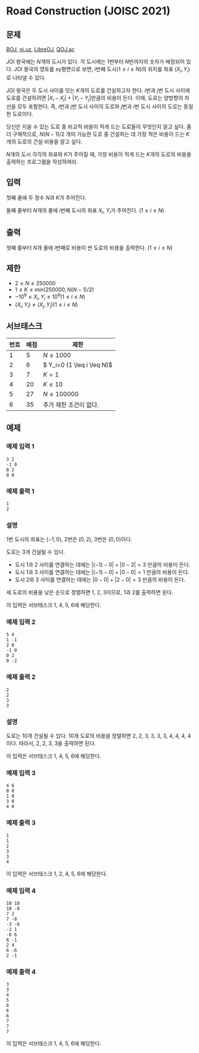 # Road Construction (JOISC 2021)
## 문제
[BOJ](https://www.acmicpc.net/problem/21788), [oj.uz](https://oj.uz/problem/view/JOI18_construction), [LibreOJ](https://loj.ac/p/3491), [QOJ.ac](https://qoj.ac/problem/3096)

JOI 왕국에는 $N$개의 도시가 있다. 각 도시에는 $1$번부터 $N$번까지의 숫자가 배정되어 있다. JOI 왕국의 영토를 xy평면으로 보면, $i$번째 도시$(1 \leq i \leq N)$의 위치를 좌표 $(X_i, Y_i)$로 나타낼 수 있다.

JOI 왕국은 두 도시 사이를 잇는 $K$개의 도로를 건설하고자 한다. $i$번과 $j$번 도시 사이에 도로를 건설하려면 $|X_i-X_j|+|Y_i-Y_j|$만큼의 비용이 든다. 이때, 도로는 양방향의 차선을 모두 포함한다. 즉, $i$번과 $j$번 도시 사이의 도로와 $j$번과 $i$번 도시 사이의 도로는 동일한 도로이다.

당신은 지을 수 있는 도로 중 비교적 비용이 적게 드는 도로들이 무엇인지 알고 싶다. 좀 더 구체적으로, $N(N-1)/2$ 개의 가능한 도로 중 건설하는 데 가장 적은 비용이 드는 $K$개의 도로의 건설 비용을 알고 싶다.

$N$개의 도시 각각의 좌표와 $K$가 주어질 때, 가장 비용이 적게 드는 $K$개의 도로의 비용을 출력하는 프로그램을 작성하여라.

## 입력
첫째 줄에 두 정수 $N$과 $K$가 주어진다.

둘째 줄부터 $N$개의 줄에 $i$번째 도시의 좌표 $X_i$, $Y_i$가 주어진다. $(1 \leq i \leq N)$

## 출력
첫째 줄부터 $N$개 줄에 $i$번째로 비용이 싼 도로의 비용을 출력한다.  $(1 \leq i \leq N)$
## 제한
- $2 \leq N \leq 250000$
- $1 \leq K \leq min(250000, N(N-1)/2)$
- $-10^9 \leq X_i, Y_i \leq 10^9  (1 \leq i \leq N)$
- $(X_i, Y_i) \neq (X_j,Y_j)  (1 \leq i \leq N)$
## 서브태스크
|번호|배점|제한|
|---|---|---|
|1|5|$N \leq 1000$|
|2|6|$ Y_i=0 (1 \leq i \leq N)$|
|3|7|$K=1$|
|4|20|$K \leq 10$|
|5|27|$N \leq 100000$|
|6|35|추가 제한 조건이 없다.|
## 예제

### 예제 입력 1
```
3 2
-1 0
0 2
0 0
```
### 예제 출력 1
```
1
2
```
### 설명
1번 도시의 좌표는 $(-1,0)$, 2번은 $(0,2)$, 3번은 $(0,0)$이다.

도로는 3개 건설될 수 있다.
- 도시 1과 2 사이를 연결하는 데에는 $|(-1)-0|+|0-2|=3$ 만큼의 비용이 든다.
- 도시 1과 3 사이를 연결하는 데에는 $|(-1)-0|+|0-0|=1$ 만큼의 비용이 든다.
- 도시 2와 3 사이를 연결하는 데에는 $|0-0|+|2-0|=3$ 만큼의 비용이 든다.

세 도로의 비용을 낮은 순으로 정렬하면 1, 2, 3이므로, 1과 2를 출력하면 된다.

이 입력은 서브태스크 1, 4, 5, 6에 해당한다.

### 예제 입력 2
```
5 4
1 -1
2 0
-1 0
0 2
0 -2
```
### 예제 출력 2
```
2
2
3
3
```
### 설명
도로는 10개 건설될 수 있다. 10개 도로의 비용을 정렬하면 2, 2, 3, 3, 3, 3, 4, 4, 4, 4이다. 따라서, 2, 2, 3, 3을 출력하면 된다. 

이 입력은 서브태스크 1, 4, 5, 6에 해당한다.
### 예제 입력 3
```
4 6
0 0
1 0
3 0
4 0
```
### 예제 출력 3
```
1
1
2
3
3
4
```
이 입력은 서브태스크 1, 2, 4, 5, 6에 해당한다.
### 예제 입력 4
```
10 10
10 -8
7 2
7 -8
-3 -6
-2 1
-8 6
8 -1
2 4
6 -6
2 -1
```
### 예제 출력 4
```
3
3
4
5
6
6
6
7
7
7
```
이 입력은 서브태스크 1, 4, 5, 6에 해당한다.